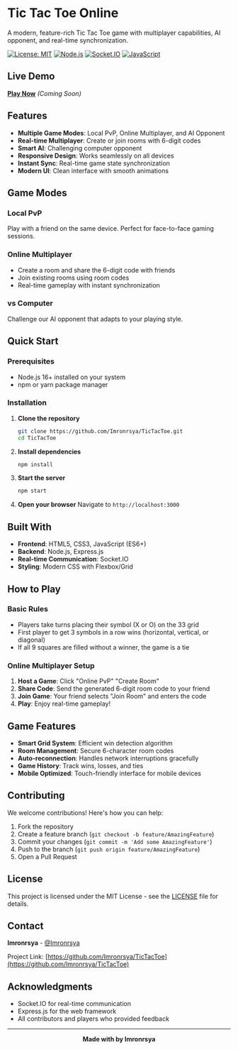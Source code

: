 ﻿#  Tic Tac Toe Online

A modern, feature-rich Tic Tac Toe game with multiplayer capabilities, AI opponent, and real-time synchronization.

[![License: MIT](https://img.shields.io/badge/License-MIT-yellow.svg)](https://opensource.org/licenses/MIT)
[![Node.js](https://img.shields.io/badge/Node.js-16%2B-green.svg)](https://nodejs.org/)
[![Socket.IO](https://img.shields.io/badge/Socket.IO-4%2B-blue.svg)](https://socket.io/)
[![JavaScript](https://img.shields.io/badge/JavaScript-ES6%2B-yellow.svg)](https://developer.mozilla.org/en-US/docs/Web/JavaScript)

##  Live Demo

 **[Play Now](https://your-domain.com)** *(Coming Soon)*

##  Features

-  **Multiple Game Modes**: Local PvP, Online Multiplayer, and AI Opponent
-  **Real-time Multiplayer**: Create or join rooms with 6-digit codes
-  **Smart AI**: Challenging computer opponent
-  **Responsive Design**: Works seamlessly on all devices
-  **Instant Sync**: Real-time game state synchronization
-  **Modern UI**: Clean interface with smooth animations

##  Game Modes

###  Local PvP
Play with a friend on the same device. Perfect for face-to-face gaming sessions.

###  Online Multiplayer
- Create a room and share the 6-digit code with friends
- Join existing rooms using room codes
- Real-time gameplay with instant synchronization

###  vs Computer
Challenge our AI opponent that adapts to your playing style.

##  Quick Start

### Prerequisites
- Node.js 16+ installed on your system
- npm or yarn package manager

### Installation

1. **Clone the repository**
   ```bash
   git clone https://github.com/Imronrsya/TicTacToe.git
   cd TicTacToe
   ```

2. **Install dependencies**
   ```bash
   npm install
   ```

3. **Start the server**
   ```bash
   npm start
   ```

4. **Open your browser**
   Navigate to `http://localhost:3000`

##  Built With

- **Frontend**: HTML5, CSS3, JavaScript (ES6+)
- **Backend**: Node.js, Express.js
- **Real-time Communication**: Socket.IO
- **Styling**: Modern CSS with Flexbox/Grid

##  How to Play

### Basic Rules
- Players take turns placing their symbol (X or O) on the 33 grid
- First player to get 3 symbols in a row wins (horizontal, vertical, or diagonal)
- If all 9 squares are filled without a winner, the game is a tie

### Online Multiplayer Setup
1. **Host a Game**: Click "Online PvP"  "Create Room"
2. **Share Code**: Send the generated 6-digit room code to your friend
3. **Join Game**: Your friend selects "Join Room" and enters the code
4. **Play**: Enjoy real-time gameplay!

##  Game Features

- **Smart Grid System**: Efficient win detection algorithm
- **Room Management**: Secure 6-character room codes
- **Auto-reconnection**: Handles network interruptions gracefully
- **Game History**: Track wins, losses, and ties
- **Mobile Optimized**: Touch-friendly interface for mobile devices

##  Contributing

We welcome contributions! Here's how you can help:

1. Fork the repository
2. Create a feature branch (`git checkout -b feature/AmazingFeature`)
3. Commit your changes (`git commit -m 'Add some AmazingFeature'`)
4. Push to the branch (`git push origin feature/AmazingFeature`)
5. Open a Pull Request

##  License

This project is licensed under the MIT License - see the [LICENSE](LICENSE) file for details.

##  Contact

**Imronrsya** - [@Imronrsya](https://github.com/Imronrsya)

Project Link: [https://github.com/Imronrsya/TicTacToe](https://github.com/Imronrsya/TicTacToe)

##  Acknowledgments

- Socket.IO for real-time communication
- Express.js for the web framework
- All contributors and players who provided feedback

---

<div align="center">
  <strong>Made with  by Imronrsya</strong>
</div>
